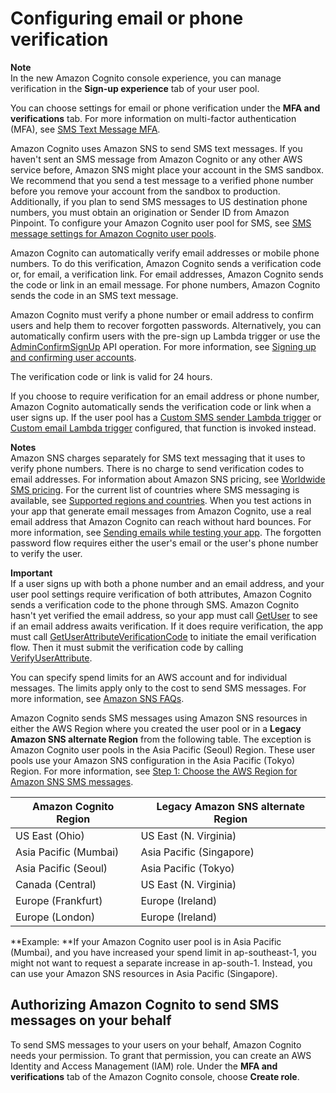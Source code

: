 # Configuring email or phone verification<a name="user-pool-settings-email-phone-verification"></a>

**Note**  
In the new Amazon Cognito console experience, you can manage verification in the **Sign\-up experience** tab of your user pool\.

You can choose settings for email or phone verification under the **MFA and verifications** tab\. For more information on multi\-factor authentication \(MFA\), see [SMS Text Message MFA](user-pool-settings-mfa-sms-text-message.md)\.

Amazon Cognito uses Amazon SNS to send SMS text messages\. If you haven't sent an SMS message from Amazon Cognito or any other AWS service before, Amazon SNS might place your account in the SMS sandbox\. We recommend that you send a test message to a verified phone number before you remove your account from the sandbox to production\. Additionally, if you plan to send SMS messages to US destination phone numbers, you must obtain an origination or Sender ID from Amazon Pinpoint\. To configure your Amazon Cognito user pool for SMS, see [SMS message settings for Amazon Cognito user pools](user-pool-sms-settings.md)\.

Amazon Cognito can automatically verify email addresses or mobile phone numbers\. To do this verification, Amazon Cognito sends a verification code or, for email, a verification link\. For email addresses, Amazon Cognito sends the code or link in an email message\. For phone numbers, Amazon Cognito sends the code in an SMS text message\.

Amazon Cognito must verify a phone number or email address to confirm users and help them to recover forgotten passwords\. Alternatively, you can automatically confirm users with the pre\-sign up Lambda trigger or use the [AdminConfirmSignUp](https://docs.aws.amazon.com/cognito-user-identity-pools/latest/APIReference/API_AdminConfirmSignUp.html) API operation\. For more information, see [Signing up and confirming user accounts](signing-up-users-in-your-app.md)\.

The verification code or link is valid for 24 hours\.

If you choose to require verification for an email address or phone number, Amazon Cognito automatically sends the verification code or link when a user signs up\. If the user pool has a [Custom SMS sender Lambda trigger](user-pool-lambda-custom-sms-sender.md) or [Custom email Lambda trigger](user-pool-lambda-custom-email-sender.md) configured, that function is invoked instead\.

**Notes**  
Amazon SNS charges separately for SMS text messaging that it uses to verify phone numbers\. There is no charge to send verification codes to email addresses\. For information about Amazon SNS pricing, see [Worldwide SMS pricing](https://aws.amazon.com/sns/sms-pricing/)\. For the current list of countries where SMS messaging is available, see [Supported regions and countries](https://docs.aws.amazon.com/sns/latest/dg/sms_supported-countries.html)\. 
When you test actions in your app that generate email messages from Amazon Cognito, use a real email address that Amazon Cognito can reach without hard bounces\. For more information, see [Sending emails while testing your app](signing-up-users-in-your-app.md#managing-users-accounts-email-testing)\.
The forgotten password flow requires either the user's email or the user's phone number to verify the user\.

**Important**  
If a user signs up with both a phone number and an email address, and your user pool settings require verification of both attributes, Amazon Cognito sends a verification code to the phone through SMS\. Amazon Cognito hasn't yet verified the email address, so your app must call [GetUser](https://docs.aws.amazon.com/cognito-user-identity-pools/latest/APIReference/API_GetUser.html) to see if an email address awaits verification\. If it does require verification, the app must call [GetUserAttributeVerificationCode](https://docs.aws.amazon.com/cognito-user-identity-pools/latest/APIReference/API_GetUserAttributeVerificationCode.html) to initiate the email verification flow\. Then it must submit the verification code by calling [VerifyUserAttribute](https://docs.aws.amazon.com/cognito-user-identity-pools/latest/APIReference/API_VerifyUserAttribute.html)\.

You can specify spend limits for an AWS account and for individual messages\. The limits apply only to the cost to send SMS messages\. For more information, see [Amazon SNS FAQs](http://aws.amazon.com/sns/faqs/)\.

Amazon Cognito sends SMS messages using Amazon SNS resources in either the AWS Region where you created the user pool or in a **Legacy Amazon SNS alternate Region** from the following table\. The exception is Amazon Cognito user pools in the Asia Pacific \(Seoul\) Region\. These user pools use your Amazon SNS configuration in the Asia Pacific \(Tokyo\) Region\. For more information, see [Step 1: Choose the AWS Region for Amazon SNS SMS messages](user-pool-sms-settings.md#sms-choose-a-region)\.


| Amazon Cognito Region | Legacy Amazon SNS alternate Region | 
| --- | --- | 
| US East \(Ohio\) | US East \(N\. Virginia\) | 
| Asia Pacific \(Mumbai\) | Asia Pacific \(Singapore\) | 
| Asia Pacific \(Seoul\) | Asia Pacific \(Tokyo\) | 
| Canada \(Central\) | US East \(N\. Virginia\) | 
| Europe \(Frankfurt\) | Europe \(Ireland\) | 
| Europe \(London\) | Europe \(Ireland\) | 

**Example: **If your Amazon Cognito user pool is in Asia Pacific \(Mumbai\), and you have increased your spend limit in ap\-southeast\-1, you might not want to request a separate increase in ap\-south\-1\. Instead, you can use your Amazon SNS resources in Asia Pacific \(Singapore\)\. 

## Authorizing Amazon Cognito to send SMS messages on your behalf<a name="user-pool-settings-verifications-iam-role-for-sms"></a>

To send SMS messages to your users on your behalf, Amazon Cognito needs your permission\. To grant that permission, you can create an AWS Identity and Access Management \(IAM\) role\. Under the **MFA and verifications** tab of the Amazon Cognito console, choose **Create role**\.